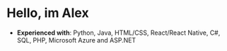 <h1>Hello, im Alex</h1>

 * <b>Experienced with</b>: Python, Java, HTML/CSS, React/React Native, C#, SQL, PHP, Microsoft Azure and ASP.NET
 
 
<!---
Alexo416/Alexo416 is a ✨ special ✨ repository because its `README.md` (this file) appears on your GitHub profile.
You can click the Preview link to take a look at your changes.
--->
